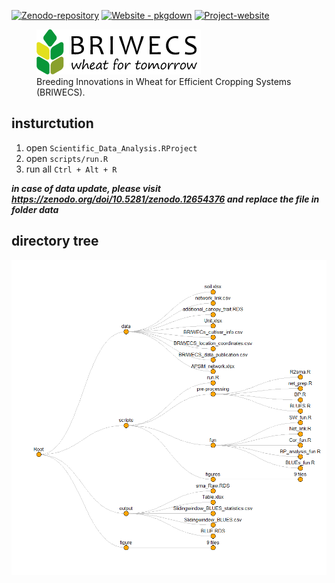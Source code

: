 
<!-- README.md is generated from README.Rmd. Please edit that file -->

[![Zenodo-repository](https://img.shields.io/badge/Data-10.5281/zenodo.12654376-darkred)](https://zenodo.org/doi/10.5281/zenodo.12654376)
[![Website -
pkgdown](https://img.shields.io/badge/data-visulaization-blue)](https://tillrose.github.io/BRIWECS_Data_Publication/data_overview.html)
[![Project-website](https://img.shields.io/badge/Project-website-darkgreen)](https://www.igps.uni-hannover.de/de/forschung/forschungsprojekte/detailansicht/projects/forschungsverbund-briwecs)

<figure>
<img
src="https://github.com/tillrose/BRIWECS_Data_Publication/blob/main/figure/BRIWECS_logo.png"
data-fig-align="right"
alt="Breeding Innovations in Wheat for Efficient Cropping Systems (BRIWECS)." />
<figcaption aria-hidden="true">Breeding Innovations in Wheat for
Efficient Cropping Systems (BRIWECS).</figcaption>
</figure>

<!-- [![License: GPL-3](https://img.shields.io/badge/License-GPL3-orange)](https://www.r-project.org/Licenses/) -->

## insturctution

1.  open `Scientific_Data_Analysis.RProject`
2.  open `scripts/run.R`
3.  run all `Ctrl + Alt + R`

***in case of data update, please visit
<https://zenodo.org/doi/10.5281/zenodo.12654376> and replace the file in
folder data***

## directory tree

![](README_files/figure-gfm/unnamed-chunk-1-1.png)<!-- -->
